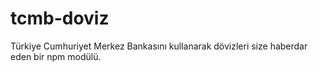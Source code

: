 # tcmb-doviz
Türkiye Cumhuriyet Merkez Bankasını kullanarak dövizleri size haberdar eden bir npm modülü.